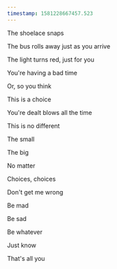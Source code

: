 ```yaml
---
timestamp: 1581228667457.523
---
```

The shoelace snaps

The bus rolls away just as you arrive

The light turns red, just for you

You're having a bad time

Or, so you think

This is a choice

You're dealt blows all the time

This is no different

The small

The big

No matter

Choices, choices

Don't get me wrong

Be mad

Be sad

Be whatever

Just know

That's all you